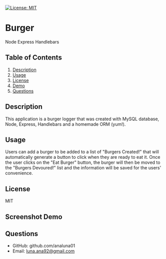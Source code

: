 [![License: MIT](https://img.shields.io/badge/License-MIT-yellow.svg)](https://opensource.org/licenses/MIT)

# Burger
Node Express Handlebars

## Table of Contents
1. [Description](#Description)
2. [Usage](#Usage)
3. [License](#License)
4. [Demo](#screenshot)
5. [Questions](#Questions)

## Description
This application is a burger logger that was created with MySQL database, Node, Express, Handlebars and a homemade ORM (yum!).

## Usage
Users can add a burger to be added to a list of "Burgers Created!" that will automatically generate a button to click when they are ready to eat it. Once the user clicks on the "Eat Burger" button, the burger will then be moved to the "Burgers Devoured!" list and the information will be saved for the users' convenience. 

## License
MIT

## Screenshot Demo

## Questions
- GitHub: github.com/analuna01
- Email: luna.ana92@gmail.com


